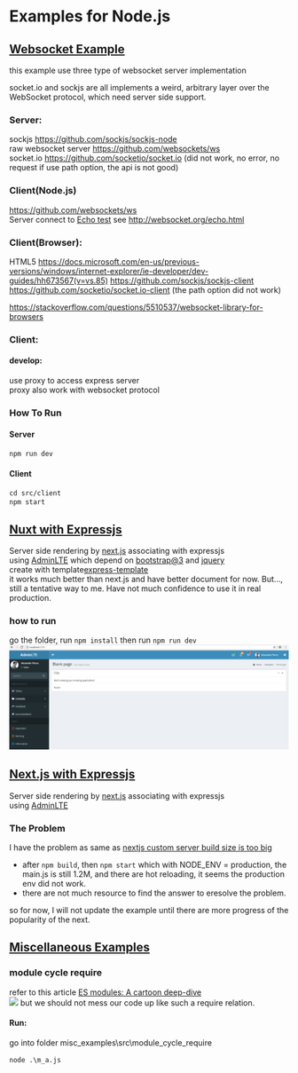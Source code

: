 # Examples for Node.js


## [Websocket Example](./websocket)

this example use three type of websocket server implementation

socket.io and sockjs are all implements a weird, arbitrary layer over the WebSocket protocol, which need server side support.



### Server:
sockjs https://github.com/sockjs/sockjs-node  
raw websocket server https://github.com/websockets/ws   
socket.io https://github.com/socketio/socket.io (did not work, no error, no request if use path option, the api is not good)

### Client(Node.js)
https://github.com/websockets/ws  
Server connect to [Echo test](ws://echo.websocket.org) see http://websocket.org/echo.html  

### Client(Browser):
HTML5    https://docs.microsoft.com/en-us/previous-versions/windows/internet-explorer/ie-developer/dev-guides/hh673567(v=vs.85)
https://github.com/sockjs/sockjs-client   
https://github.com/socketio/socket.io-client (the path option did not work)




https://stackoverflow.com/questions/5510537/websocket-library-for-browsers



### Client:  
#### develop:  
use proxy to access express server  
proxy also work with websocket protocol  

### How To Run
#### Server
```shell  
npm run dev  
```

#### Client  
```shell
cd src/client  
npm start  
```

## [Nuxt with Expressjs](./nuxt_express)
Server side rendering by [next.js](https://github.com/nuxt/nuxt.js) associating with expressjs   
using [AdminLTE](https://github.com/almasaeed2010/AdminLTE/) which depend on [bootstrap@3](https://getbootstrap.com/) and [jquery](https://jquery.com/)  
create with template[express-template](https://github.com/nuxt-community/express-template)  
it works much better than next.js and have better document for now. But..., still a tentative way to me. Have not much confidence to use it in real production.
### how to run
go the folder, run ```npm install``` then run ```npm run dev```
![](./nuxt-admin-lte.png)

## [Next.js with Expressjs](./nextjs_express)
Server side rendering by [next.js](https://github.com/zeit/next.js) associating with expressjs  
using [AdminLTE](https://github.com/almasaeed2010/AdminLTE/)
### The Problem
I have the problem as same as [nextjs custom server build size is too big
](https://stackoverflow.com/questions/48572022/nextjs-custom-server-build-size-is-too-big)
- after ```npm build```, then ```npm start``` which with NODE_ENV = production, the main.js is still 1.2M, and there are hot reloading, it seems the production env did not work.
- there are not much resource to find the answer to eresolve the problem.  

so for now, I will not update the example until there are more progress of the popularity of the next.

## [Miscellaneous Examples](./misc_examples)

### module cycle require
refer to this article [ES modules: A cartoon deep-dive](https://hacks.mozilla.org/2018/03/es-modules-a-cartoon-deep-dive/)  
![](https://2r4s9p1yi1fa2jd7j43zph8r-wpengine.netdna-ssl.com/files/2018/03/43_cjs_cycle.png)
but we should not mess our code up like such a require relation.
#### Run: 
go into folder misc_examples\src\module_cycle_require
```shell
node .\m_a.js
```

